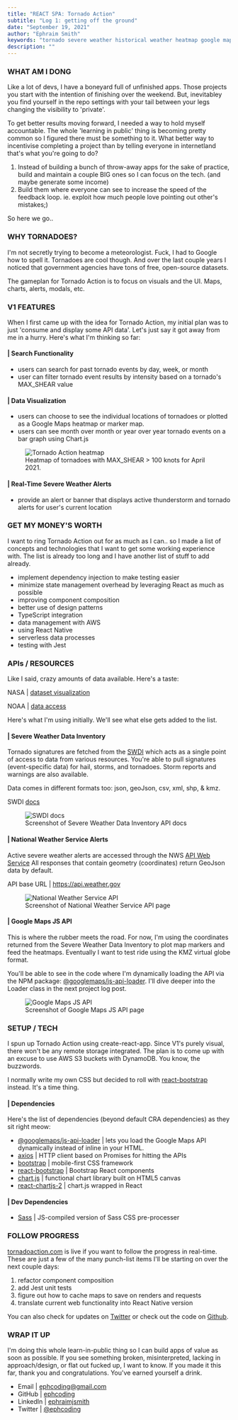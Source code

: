 ```yaml
---
title: "REACT SPA: Tornado Action"
subtitle: "Log 1: getting off the ground"
date: "September 19, 2021"
author: "Ephraim Smith"
keywords: "tornado severe weather historical weather heatmap google maps"
description: ""
---
```


### WHAT AM I DONG

Like a lot of devs, I have a boneyard full of unfinished apps. Those projects you start with the intention of finishing over the weekend. But, inevitabley you find yourself in the repo settings with your tail between your legs changing the visibility to 'private'.

To get better results moving forward, I needed a way to hold myself accountable. The whole 'learning in public' thing is becoming pretty common so I figured there must be something to it. What better way to incentivise completing a project than by telling everyone in internetland that's what you're going to do?

1. Instead of building a bunch of throw-away apps for the sake of practice, build and maintain a couple BIG ones so I can focus on the tech. (and maybe generate some income)
2. Build them where everyone can see to increase the speed of the feedback loop. ie. exploit how much people love pointing out other's mistakes;)

So here we go..

### WHY TORNADOES?

I'm not secretly trying to become a meteorologist. Fuck, I had to Google how to spell it. Tornadoes are cool though. And over the last couple years I noticed that government agencies have tons of free, open-source datasets.

The gameplan for Tornado Action is to focus on visuals and the UI. Maps, charts, alerts, modals, etc.

### V1 FEATURES

When I first came up with the idea for Tornado Action, my initial plan was to just 'consume and display some API data'. Let's just say it got away from me in a hurry. Here's what I'm thinking so far:

#### | Search Functionality

- users can search for past tornado events by day, week, or month
- user can filter tornado event results by intensity based on a tornado's MAX_SHEAR value

#### | Data Visualization

- users can choose to see the individual locations of tornadoes or plotted as a Google Maps heatmap or marker map.
- users can see month over month or year over year tornado events on a bar graph using Chart.js

<figure>
  <img class='post-img' alt='Tornado Action heatmap' src='/images/posts/20210918__heatmap-screenshot.png'/>
  <figcaption class='text-center'>Heatmap of tornadoes with MAX_SHEAR > 100 knots for April 2021.</figcaption>
</figure>

#### | Real-Time Severe Weather Alerts

- provide an alert or banner that displays active thunderstorm and tornado alerts for user's current location

### GET MY MONEY'S WORTH

I want to ring Tornado Action out for as much as I can.. so I made a list of concepts and technologies that I want to get some working experience with. The list is already too long and I have another list of stuff to add already.

- implement dependency injection to make testing easier
- minimize state management overhead by leveraging React as much as possible
- improving component composition
- better use of design patterns
- TypeScript integration
- data management with AWS
- using React Native
- serverless data processes
- testing with Jest

### APIs / RESOURCES

Like I said, crazy amounts of data available. Here's a taste:

NASA | [dataset visualization](https://data.nasa.gov/data_visualizations.html)

NOAA | [data access](https://www.ncdc.noaa.gov/data-access)

Here's what I'm using initially. We'll see what else gets added to the list.

#### | Severe Weather Data Inventory

Tornado signatures are fetched from the [SWDI](https://www.ncdc.noaa.gov/severe-weather/severe-weather-data-inventory) which acts as a single point of access to data from various resources. You're able to pull signatures (event-specific data) for hail, storms, and tornadoes. Storm reports and warnings are also available.

Data comes in different formats too: json, geoJson, csv, xml, shp, & kmz.

SWDI [docs](https://www.ncdc.noaa.gov/swdiws/)

<figure>
  <img class='post-img' alt='SWDI docs' src='/images/posts/20210916__swdi.png'/>
  <figcaption class='text-center'>Screenshot of Severe Weather Data Inventory API docs</figcaption>
</figure>

#### | National Weather Service Alerts

Active severe weather alerts are accessed through the NWS [API Web Service](https://www.weather.gov/documentation/services-web-api#/default) All responses that contain geometry (coordinates) return GeoJson data by default.

API base URL | https://api.weather.gov

<figure>
  <img class='post-img' alt='National Weather Service API' src='/images/posts/20210916__nws-api-for-alerts.png'/>
  <figcaption class='text-center'>Screenshot of National Weather Service API page</figcaption>
</figure>

#### | Google Maps JS API

This is where the rubber meets the road. For now, I'm using the coordinates returned from the Severe Weather Data Inventory to plot map markers and feed the heatmaps. Eventually I want to test ride using the KMZ virtual globe format.

You'll be able to see in the code where I'm dynamically loading the API via the NPM package: [@googlemaps/js-api-loader](https://www.npmjs.com/package/@googlemaps/js-api-loader). I'll dive deeper into the Loader class in the next project log post.

<figure>
  <img class='post-img' alt='Google Maps JS API' src='/images/posts/20210916__google-maps-js-api.png'/>
  <figcaption class='text-center'>Screenshot of Google Maps JS API page</figcaption>
</figure>

### SETUP / TECH

I spun up Tornado Action using create-react-app. Since V1's purely visual, there won't be any remote storage integrated. The plan is to come up with an excuse to use AWS S3 buckets with DynamoDB. You know, the buzzwords.

I normally write my own CSS but decided to roll with [react-bootstrap](https://react-bootstrap.github.io/) instead. It's a time thing.

#### | Dependencies

Here's the list of dependencies (beyond default CRA dependencies) as they sit right meow:

- [@googlemaps/js-api-loader](https://www.npmjs.com/package/@googlemaps/js-api-loader) | lets you load the Google Maps API dynamically instead of inline in your HTML.
- [axios](https://www.npmjs.com/package/axios) | HTTP client based on Promises for hitting the APIs
- [bootstrap](https://www.npmjs.com/package/bootstrap) | mobile-first CSS framework
- [react-bootstrap](https://www.npmjs.com/package/react-bootstrap) | Bootstrap React components
- [chart.js](https://www.npmjs.com/package/chartjs) | functional chart library built on HTML5 canvas
- [react-chartjs-2](https://www.npmjs.com/package/react-chartjs-2) | chart.js wrapped in React

#### | Dev Dependencies

- [Sass](https://www.npmjs.com/package/sass) | JS-compiled version of Sass CSS pre-processer

### FOLLOW PROGRESS

[tornadoaction.com](https://www.tornadoaction.com) is live if you want to follow the progress in real-time. These are just a few of the many punch-list items I'll be starting on over the next couple days:

1. refactor component composition
1. add Jest unit tests
1. figure out how to cache maps to save on renders and requests
1. translate current web functionality into React Native version

You can also check for updates on [Twitter](https://www.twitter.com/ephcoding) or check out the code on [Github](https://github.com/ephcoding/app__tornado-action).

### WRAP IT UP

I'm doing this whole learn-in-public thing so I can build apps of value as soon as possible. If you see something broken, misinterpreted, lacking in approach/design, or flat out fucked up, I want to know. If you made it this far, thank you and congratulations. You've earned yourself a drink.

- Email | ephcoding@gmail.com
- GitHub | [ephcoding](https://www.github.com/ephcoding)
- LinkedIn | [ephraimjsmith](https://www.linkedin.com/in/ephraimjsmith)
- Twitter | [@ephcoding](https://www.twitter.com/ephcoding)
